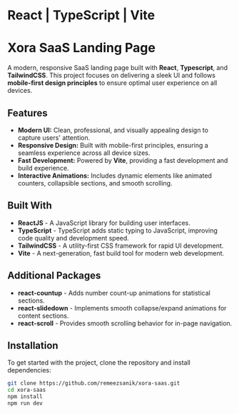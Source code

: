 # React | TypeScript | Vite

# Xora SaaS Landing Page

A modern, responsive SaaS landing page built with **React**, **Typescript**, and **TailwindCSS**. This project focuses on delivering a sleek UI and follows **mobile-first design principles** to ensure optimal user experience on all devices.

## Features

- **Modern UI:** Clean, professional, and visually appealing design to capture users' attention.
- **Responsive Design:** Built with mobile-first principles, ensuring a seamless experience across all device sizes.
- **Fast Development:** Powered by **Vite**, providing a fast development and build experience.
- **Interactive Animations:** Includes dynamic elements like animated counters, collapsible sections, and smooth scrolling.

## Built With

- **ReactJS** - A JavaScript library for building user interfaces.
- **TypeScript** - TypeScript adds static typing to JavaScript, improving code quality and development speed.
- **TailwindCSS** - A utility-first CSS framework for rapid UI development.
- **Vite** - A next-generation, fast build tool for modern web development.

## Additional Packages

- **react-countup** - Adds number count-up animations for statistical sections.
- **react-slidedown** - Implements smooth collapse/expand animations for content sections.
- **react-scroll** - Provides smooth scrolling behavior for in-page navigation.

## Installation

To get started with the project, clone the repository and install dependencies:

```bash
git clone https://github.com/remeezsanik/xora-saas.git
cd xora-saas
npm install
npm run dev

